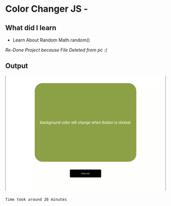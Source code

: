 # Color Changer JS - 

## What did I learn
- Learn About Random Math.random()

*Re-Done Project because File Deleted from pc :(*

## Output

![colorChanger](./Image/ColorChanger.gif)

`Time took around 20 minutes`